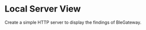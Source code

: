 Local Server View
=================

Create a simple HTTP server to display the findings of BleGateway.
